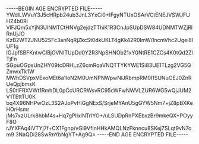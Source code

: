 -----BEGIN AGE ENCRYPTED FILE-----
YWdlLWVuY3J5cHRpb24ub3JnL3YxCi0+IFgyNTUxOSArVCtENEJVSWJFUHZ4b0Ri
VlFJQm5xYjN3UlNMTCtHNVg2ejdzTThiK1R3CnJpSUpDSW84UDNMTWZjRlRnUjJO
KzB2WTZJNU52SFc3anNqRjZkcSt0dkUKLT4gKk42R0ImWi1ncmVhc2Ugei8lUF1g
IGJpfSBFKntwClBjOVNITUpDd0Y2R3NpSHNOb21xY0NtRE1CZCs4K0tQd2ZlTjFn
SGpuOGpsUnZHY09tcDRHLzZ6cmRqaVNQTTYKYWE1Si83UE1TLzg2VG5GZmwxTk1W
MWhDSVpxVExoMEt6a1loN2M0UmNPNWpwNlJRbmpRM0I1SUNuOEJ0ZnRUeQpjbmsK
LS0tIFRXVWt1RmhDL0pCcURCRWsvRC95cWFwNWVLZUR6WG5wQjJUM2V1TEttTU0K
bq4X96NHPwOzL3S2AJoPvHiGgNExS/SrjeMYAnU5gGYW5Nm7+jZ8pBXKeHOrHsmr
jMs7xzULrk8hbM4s+Hq7gPlIxlNTrlYO+/uLSUDpRnPXEbxzBr9mkeQX+POyyF8O
rJYXFAq4iVTYj7f+CX1Fgnp/vGl9VfInHHkAMQLNzFknncu8SKej7SLqt9vN7om9
3NaQDi28SwRnYbNgYT+Ag9Q=
-----END AGE ENCRYPTED FILE-----
